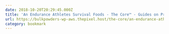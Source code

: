 ```yaml
---
date: 2018-10-20T20:29:45.000Z
title: 'An Endurance Athletes Survival Foods - The Core™ - Guides on Protein, Supplements & Training | BULK POWDERS®'
url: https://bulkpowders-wp-aws.thepixel.host/the-core/an-endurance-athletes-survival-foods/
category: bookmark
---
```


